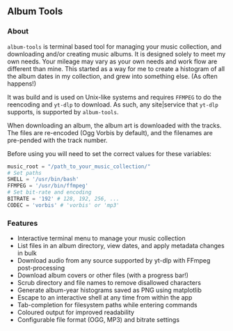 ## Album Tools  

### About  

  `album-tools` is terminal based tool for managing your music collection, and downloading and/or creating music albums. It is designed solely to meet my own needs. Your mileage may vary as your own needs and work flow are different than mine. This started as a way for me to create a histogram of all the album dates in my collection, and grew into something else. (As often happens!)  
  
  It was build and is used on Unix-like systems and requires `FFMPEG` to do the reencoding and `yt-dlp` to download. As such, any site|service that `yt-dlp` supports, is supported by `album-tools`.  
   
  When downloading an album, the album art is downloaded with the tracks. The files are re-encoded (Ogg Vorbis by default), and the filenames are pre-pended with the track number.  

  Before using you will need to set the correct values for these variables:  
```python
music_root = "/path_to_your_music_collection/"
# Set paths
SHELL = '/usr/bin/bash'
FFMPEG = '/usr/bin/ffmpeg'
# Set bit-rate and encoding
BITRATE = '192' # 128, 192, 256, ...
CODEC = 'vorbis' # 'vorbis' or 'mp3' 
```  

### Features

- Interactive terminal menu to manage your music collection
- List files in an album directory, view dates, and apply metadata changes in bulk
- Download audio from any source supported by yt-dlp with FFmpeg post-processing
- Download album covers or other files (with a progress bar!)
- Scrub directory and file names to remove disallowed characters
- Generate album-year histograms saved as PNG using matplotlib
- Escape to an interactive shell at any time from within the app
- Tab-completion for filesystem paths while entering commands
- Coloured output for improved readability
- Configurable file format (OGG, MP3) and bitrate settings
